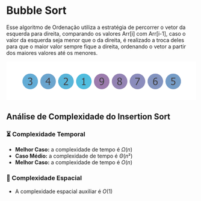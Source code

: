 # Bubble Sort

Esse algoritmo de Ordenação utiliza a estratégia de percorrer o vetor da esquerda para direita, comparando os valores Arr[i\] com Arr[i-1\], caso o valor da esquerda seja menor que o da direita, é realizado a troca deles para que o maior valor sempre fique a direita, ordenando o vetor a partir dos maiores valores até os menores.

![](https://github.com/sc-math/Sort-Algorithms/blob/main/Bubble%20Sort/gif/Bubble-sort-exemple.gif)

## Análise de Complexidade do Insertion Sort

### ⏳ Complexidade Temporal
- **Melhor Caso:** a complexidade de tempo é $Ω(n)$
- **Caso Médio:** a complexidade de tempo é $Θ(n²)$
- **Melhor Caso:** a complexidade de tempo é $O(n)$

### 💽 Complexidade Espacial

- A complexidade espacial auxiliar é $O(1)$
